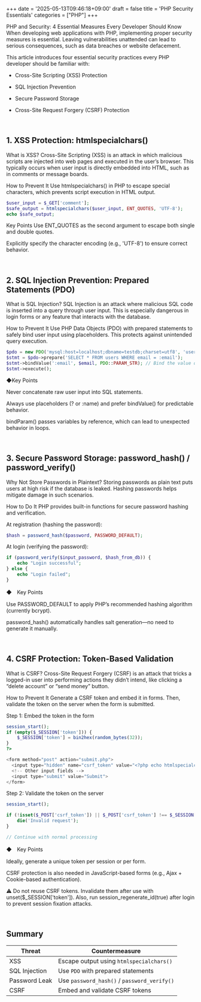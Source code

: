 +++
date = '2025-05-13T09:46:18+09:00'
draft = false
title = 'PHP Security Essentials'
categories = ["PHP"]
+++


PHP and Security: 4 Essential Measures Every Developer Should Know
When developing web applications with PHP, implementing proper security measures is essential. Leaving vulnerabilities unattended can lead to serious consequences, such as data breaches or website defacement.

This article introduces four essential security practices every PHP developer should be familiar with:

- Cross-Site Scripting (XSS) Protection

- SQL Injection Prevention

- Secure Password Storage

- Cross-Site Request Forgery (CSRF) Protection

<br>

## 1. XSS Protection: htmlspecialchars()
What is XSS?
Cross-Site Scripting (XSS) is an attack in which malicious scripts are injected into web pages and executed in the user’s browser. This typically occurs when user input is directly embedded into HTML, such as in comments or message boards.

How to Prevent It
Use htmlspecialchars() in PHP to escape special characters, which prevents script execution in HTML output.


```php
$user_input = $_GET['comment'];
$safe_output = htmlspecialchars($user_input, ENT_QUOTES, 'UTF-8');
echo $safe_output;

```

Key Points
Use ENT_QUOTES as the second argument to escape both single and double quotes.

Explicitly specify the character encoding (e.g., 'UTF-8') to ensure correct behavior.

<br>

## 2. SQL Injection Prevention: Prepared Statements (PDO)
What is SQL Injection?
SQL Injection is an attack where malicious SQL code is inserted into a query through user input. This is especially dangerous in login forms or any feature that interacts with the database.

How to Prevent It
Use PHP Data Objects (PDO) with prepared statements to safely bind user input using placeholders. This protects against unintended query execution.

```php
$pdo = new PDO('mysql:host=localhost;dbname=testdb;charset=utf8', 'user', 'password');
$stmt = $pdo->prepare('SELECT * FROM users WHERE email = :email');
$stmt->bindValue(':email', $email, PDO::PARAM_STR); // Bind the value directly
$stmt->execute();

```

◆Key Points

Never concatenate raw user input into SQL statements.

Always use placeholders (? or :name) and prefer bindValue() for predictable behavior.

bindParam() passes variables by reference, which can lead to unexpected behavior in loops.

<br>

## 3. Secure Password Storage: password_hash() / password_verify()

Why Not Store Passwords in Plaintext?
Storing passwords as plain text puts users at high risk if the database is leaked. Hashing passwords helps mitigate damage in such scenarios.

How to Do It
PHP provides built-in functions for secure password hashing and verification.

At registration (hashing the password):

```php
$hash = password_hash($password, PASSWORD_DEFAULT);

```

At login (verifying the password):

```php
if (password_verify($input_password, $hash_from_db)) {
    echo "Login successful";
} else {
    echo "Login failed";
}

```

◆　Key Points

Use PASSWORD_DEFAULT to apply PHP’s recommended hashing algorithm (currently bcrypt).

password_hash() automatically handles salt generation—no need to generate it manually.

<br>

## 4. CSRF Protection: Token-Based Validation
What is CSRF?
Cross-Site Request Forgery (CSRF) is an attack that tricks a logged-in user into performing actions they didn’t intend, like clicking a “delete account” or “send money” button.

How to Prevent It
Generate a CSRF token and embed it in forms. Then, validate the token on the server when the form is submitted.

Step 1: Embed the token in the form



```php
session_start();
if (empty($_SESSION['token'])) {
    $_SESSION['token'] = bin2hex(random_bytes(32));
}
?>

<form method="post" action="submit.php">
  <input type="hidden" name="csrf_token" value="<?php echo htmlspecialchars($_SESSION['token'], ENT_QUOTES, 'UTF-8'); ?>">
  <!-- Other input fields -->
  <input type="submit" value="Submit">
</form>

```

Step 2: Validate the token on the server

```php
session_start();

if (!isset($_POST['csrf_token']) || $_POST['csrf_token'] !== $_SESSION['token']) {
    die('Invalid request');
}

// Continue with normal processing

```

◆　Key Points

Ideally, generate a unique token per session or per form.

CSRF protection is also needed in JavaScript-based forms (e.g., Ajax + Cookie-based authentication).

⚠️ Do not reuse CSRF tokens. Invalidate them after use with unset($_SESSION['token']). Also, run session_regenerate_id(true) after login to prevent session fixation attacks.

<br>

## Summary

| Threat        | Countermeasure                              |
| ------------- | ------------------------------------------- |
| XSS           | Escape output using `htmlspecialchars()`    |
| SQL Injection | Use `PDO` with prepared statements          |
| Password Leak | Use `password_hash()` / `password_verify()` |
| CSRF          | Embed and validate CSRF tokens              |
